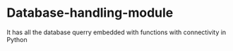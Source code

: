 # Database-handling-module
It has all the database querry embedded with functions with connectivity in Python
